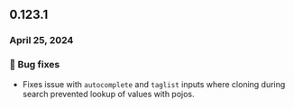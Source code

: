 ## 0.123.1

### April 25, 2024

### 🐛 Bug fixes

- Fixes issue with `autocomplete` and `taglist` inputs where cloning during search prevented lookup of values with pojos.

